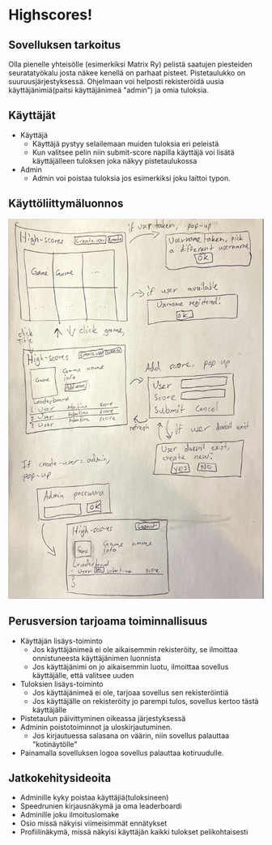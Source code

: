 # Highscores!

## Sovelluksen tarkoitus
Olla pienelle yhteisölle (esimerkiksi Matrix Ry) pelistä saatujen piesteiden seuratatyökalu josta näkee kenellä on parhaat pisteet. Pistetaulukko on suuruusjärjestyksessä. Ohjelmaan voi helposti rekisteröidä uusia käyttäjänimiä(paitsi käyttäjänimeä "admin") ja omia tuloksia. 

## Käyttäjät
-	Käyttäjä
	-	Käyttäjä pystyy selailemaan muiden tuloksia eri peleistä
	-	Kun valitsee pelin niin submit-score napilla käyttäjä voi lisätä käyttäjälleen tuloksen joka näkyy pistetaulukossa
-	Admin
	-	Admin voi poistaa tuloksia jos esimerkiksi joku laittoi typon.

## Käyttöliittymäluonnos
![](./gui.jpg)

## Perusversion tarjoama toiminnallisuus
-	Käyttäjän lisäys-toiminto
	-	Jos käyttäjänimeä ei ole aikaisemmin rekisteröity, se ilmoittaa onnistuneesta käyttäjänimen luonnista
	-	Jos käyttäjänimi on jo aikaisemmin luotu, ilmoittaa sovellus käyttäjälle, että valitsee uuden
-	Tuloksien lisäys-toiminto
	-	Jos käyttäjänimeä ei ole, tarjoaa sovellus sen rekisteröintiä
	-	Jos käyttäjälle on rekisteröity jo parempi tulos, sovellus kertoo tästä käyttäjälle
-	Pistetaulun päivittyminen oikeassa järjestyksessä
-	Adminin poistotoiminnot ja uloskirjautuminen.
	-	Jos kirjautuessa salasana on väärin, niin sovellus palauttaa "kotinäytölle"
-	Painamalla sovelluksen logoa sovellus palauttaa kotiruudulle.

## Jatkokehitysideoita
-	Adminille kyky poistaa käyttäjiä(tuloksineen)
-	Speedrunien kirjausnäkymä ja oma leaderboardi
-	Adminille joku ilmoituslomake
-	Osio missä näkyisi viimeisimmät ennätykset
-	Profiilinäkymä, missä näkyisi käyttäjän kaikki tulokset pelikohtaisesti

